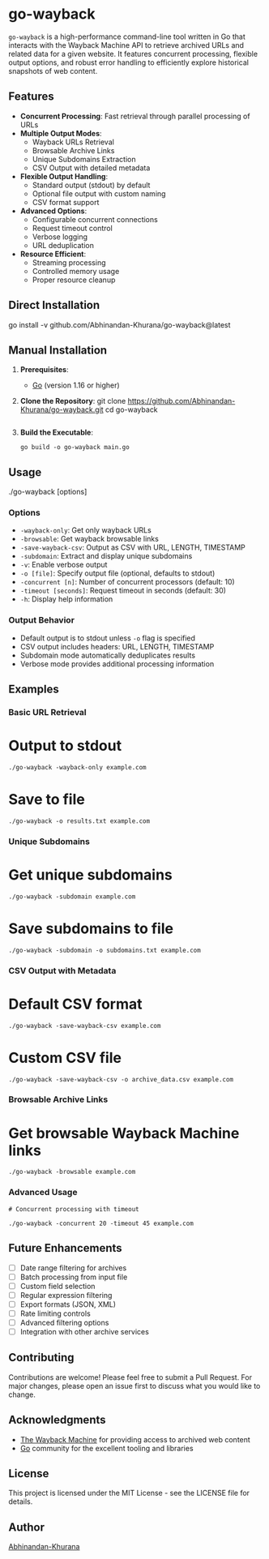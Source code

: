 # go-wayback

`go-wayback` is a high-performance command-line tool written in Go that interacts with the Wayback Machine API to retrieve archived URLs and related data for a given website. It features concurrent processing, flexible output options, and robust error handling to efficiently explore historical snapshots of web content.

## Features

- **Concurrent Processing**: Fast retrieval through parallel processing of URLs
- **Multiple Output Modes**:
  - Wayback URLs Retrieval
  - Browsable Archive Links
  - Unique Subdomains Extraction
  - CSV Output with detailed metadata
- **Flexible Output Handling**:
  - Standard output (stdout) by default
  - Optional file output with custom naming
  - CSV format support
- **Advanced Options**:
  - Configurable concurrent connections
  - Request timeout control
  - Verbose logging
  - URL deduplication
- **Resource Efficient**:
  - Streaming processing
  - Controlled memory usage
  - Proper resource cleanup

## Direct Installation

go install -v github.com/Abhinandan-Khurana/go-wayback@latest

## Manual Installation

1. **Prerequisites**:

   - [Go](https://golang.org/doc/install) (version 1.16 or higher)

2. **Clone the Repository**:
   git clone <https://github.com/Abhinandan-Khurana/go-wayback.git>
   cd go-wayback

   ```

   ```

3. **Build the Executable**:

   ```
   go build -o go-wayback main.go
   ```

## Usage

./go-wayback [options]

### Options

- `-wayback-only`: Get only wayback URLs
- `-browsable`: Get wayback browsable links
- `-save-wayback-csv`: Output as CSV with URL, LENGTH, TIMESTAMP
- `-subdomain`: Extract and display unique subdomains
- `-v`: Enable verbose output
- `-o [file]`: Specify output file (optional, defaults to stdout)
- `-concurrent [n]`: Number of concurrent processors (default: 10)
- `-timeout [seconds]`: Request timeout in seconds (default: 30)
- `-h`: Display help information

### Output Behavior

- Default output is to stdout unless `-o` flag is specified
- CSV output includes headers: URL, LENGTH, TIMESTAMP
- Subdomain mode automatically deduplicates results
- Verbose mode provides additional processing information

## Examples

### Basic URL Retrieval

# Output to stdout

```
./go-wayback -wayback-only example.com
```

# Save to file

```
./go-wayback -o results.txt example.com
```

### Unique Subdomains

# Get unique subdomains

```
./go-wayback -subdomain example.com
```

# Save subdomains to file

```
./go-wayback -subdomain -o subdomains.txt example.com
```

### CSV Output with Metadata

# Default CSV format

```
./go-wayback -save-wayback-csv example.com
```

# Custom CSV file

```
./go-wayback -save-wayback-csv -o archive_data.csv example.com
```

### Browsable Archive Links

# Get browsable Wayback Machine links

```
./go-wayback -browsable example.com
```

### Advanced Usage

```
# Concurrent processing with timeout

./go-wayback -concurrent 20 -timeout 45 example.com
```

## Future Enhancements

- [ ] Date range filtering for archives
- [ ] Batch processing from input file
- [ ] Custom field selection
- [ ] Regular expression filtering
- [ ] Export formats (JSON, XML)
- [ ] Rate limiting controls
- [ ] Advanced filtering options
- [ ] Integration with other archive services

## Contributing

Contributions are welcome! Please feel free to submit a Pull Request. For major changes, please open an issue first to discuss what you would like to change.

## Acknowledgments

- [The Wayback Machine](https://web.archive.org) for providing access to archived web content
- [Go](https://golang.org) community for the excellent tooling and libraries

## License

This project is licensed under the MIT License - see the LICENSE file for details.

## Author

[Abhinandan-Khurana](https://github.com/Abhinandan-Khurana)
